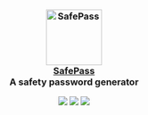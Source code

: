 <h3 align="center">
	<img src="https://raw.githubusercontent.com/fedetomassini/safepass/main/public/website.ico" width="100" alt="SafePass"/><br/>
	<a href="https://github.com/fedetomassini/safepass">SafePass</a><br/>
  <span>A safety password generator</span>
</h3>

<p align="center">
    <a href="https://github.com/fedetomassini/safepass/stargazers"><img src="https://img.shields.io/github/stars/fedetomassini/safepass?colorA=363a4f&colorB=b7bdf8&style=for-the-badge"></a>
    <a href="https://github.com/fedetomassini/safepass/issues"><img src="https://img.shields.io/github/issues/fedetomassini/safepass?colorA=363a4f&colorB=f5a97f&style=for-the-badge"></a>
    <a href="https://github.com/fedetomassini/safepass/contributors"><img src="https://img.shields.io/github/contributors/fedetomassini/safepass?colorA=363a4f&colorB=a6da95&style=for-the-badge"></a>
</p>

